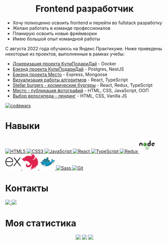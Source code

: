 <h1 align="center">Frontend разработчик</h1>

<ul>
 <li>Хочу полноценно освоить frontend и перейти во fullstack разработку</li>
 <li>Желаю работать в команде профессионалов</li>
 <li>Планирую освоить новые фреймворки</li>
 <li>Имею большой опыт командной работы</li>
</ul>

<p>С августа 2022 года обучаюсь на Яндекс Практикуме. Ниже приведены некоторые из проектов, выполненные в рамках учебы:
  <ul>
      <li><a href="https://github.com/ArturKaramov/web-plus-docker-and-compose">Докеризация проекта КупиПодариДай</a> - Docker</li>
      <li><a href="https://github.com/ArturKaramov/kupipodariday-backend">Бэкэнд проекта КупиПодариДай</a> - Postgres, NestJS</li>
      <li><a href="https://github.com/ArturKaramov/mesto-project-plus">Бэкэнд проекта Место</a> - Express, Mongoose</li>
      <li><a href="https://github.com/ArturKaramov/algososh">Визуализация работы алгоритмов</a> - React, TypeScript</li>
      <li><a href="https://github.com/ArturKaramov/react-burger">Stellar burgers - космические бургеры</a>
        - React, Redux, TypeScript
      </li>
      <li><a href="https://github.com/ArturKaramov/mesto-project">Место - публикация фотографий</a>
        - HTML, CSS, JavaScript, ООП
      </li>
      <li><a href="https://github.com/ArturKaramov/choose-a-bike">Выбор велосипеда - лендинг</a> - HTML, CSS, Vanilla JS
      </li>
    </ul>
</p>

[![codewars](https://www.codewars.com/users/ArturKaramov/badges/large)](https://www.codewars.com/users/ArturKaramov)

# Навыки

<p align="left">
  <a href="https://developer.mozilla.org/en-US/docs/Glossary/HTML5" target="_blank" rel="noreferrer">
    <img src="https://cdn.jsdelivr.net/gh/devicons/devicon/icons/html5/html5-original.svg" width="50" height="50" alt="HTML5" />
  </a>
  <a href="https://www.w3.org/TR/CSS/#css" target="_blank" rel="noreferrer">
    <img src="https://cdn.jsdelivr.net/gh/devicons/devicon/icons/css3/css3-original.svg" width="50" height="50" alt="CSS3" />
  </a>
  <a href="https://developer.mozilla.org/en-US/docs/Web/JavaScript" target="_blank" rel="noreferrer">
    <img src="https://cdn.jsdelivr.net/gh/devicons/devicon/icons/javascript/javascript-original.svg" width="50" height="50" alt="JavaScript" />
  </a>
  <a href="https://reactjs.org/" target="_blank" rel="noreferrer">
    <img src="https://cdn.jsdelivr.net/gh/devicons/devicon/icons/react/react-original.svg" width="50" height="50" alt="React" />
  </a>
  <a href="https://www.typescriptlang.org/" target="_blank" rel="noreferrer">
    <img src="https://cdn.jsdelivr.net/gh/devicons/devicon/icons/typescript/typescript-original.svg" width="50" height="50" alt="TypeScript" />
  </a>
  <a href="https://redux.js.org/" target="_blank" rel="noreferrer">
    <img src="https://cdn.jsdelivr.net/gh/devicons/devicon/icons/redux/redux-original.svg" width="50" height="50" alt="Redux" />
  </a>
  <a href="https://nodejs.org/" target="_blank" rel="noreferrer">
    <img src="https://github.com/devicons/devicon/blob/master/icons/nodejs/nodejs-original-wordmark.svg" width="50" height="50" alt="NodeJS" />
  </a>
  <a href="https://expressjs.com/" target="_blank" rel="noreferrer">
    <img src="https://github.com/devicons/devicon/blob/master/icons/express/express-original.svg" width="50" height="50" alt="Express" />
  </a>
 <a href="https://nestjs.com/" target="_blank" rel="noreferrer">
    <img src="https://github.com/devicons/devicon/blob/master/icons/nestjs/nestjs-plain.svg" width="50" height="50" alt="NestJS" />
  </a>
 <a href="https://www.docker.com/" target="_blank" rel="noreferrer">
    <img src="https://github.com/devicons/devicon/blob/master/icons/docker/docker-original.svg" width="50" height="50" alt="Docker" />
  </a>
  <a href="https://sass-lang.com/" target="_blank" rel="noreferrer">
    <img src="https://cdn.jsdelivr.net/gh/devicons/devicon/icons/sass/sass-original.svg" width="50" height="50" alt="Sass" />
  </a>
  <a href="https://git-scm.com/" target="_blank" rel="noreferrer">
    <img src="https://cdn.jsdelivr.net/gh/devicons/devicon/icons/git/git-original.svg" width="50" height="50" alt="Git" />
  </a>
</p>

# Контакты

<a href="https://t.me/Karamyslo">
  <img src="https://img.shields.io/badge/Telegram-2CA5E0?style=for-the-badge&logo=telegram&logoColor=white" height="30">
</a>
<a href="mailto:karamov.13@gmail.com">
  <img src="https://img.shields.io/badge/Mail-red?logo=gmail&logoColor=white&style=for-the-badge" height="30">
</a>

# Моя статистика

<div align="center">
  <img src="http://github-profile-summary-cards.vercel.app/api/cards/profile-details?username=ArturKaramov&theme=react" />
  <img src="http://github-profile-summary-cards.vercel.app/api/cards/repos-per-language?username=ArturKaramov&theme=react" />
  <img src="http://github-profile-summary-cards.vercel.app/api/cards/stats?username=ArturKaramov&theme=react" />
</div>
